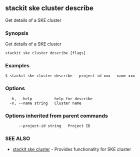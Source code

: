 ## stackit ske cluster describe

Get details of a SKE cluster

### Synopsis

Get details of a SKE cluster

```
stackit ske cluster describe [flags]
```

### Examples

```
$ stackit ske cluster describe --project-id xxx --name xxx
```

### Options

```
  -h, --help          help for describe
  -n, --name string   Cluster name
```

### Options inherited from parent commands

```
      --project-id string   Project ID
```

### SEE ALSO

* [stackit ske cluster](./stackit_ske_cluster.md)	 - Provides functionality for SKE cluster

